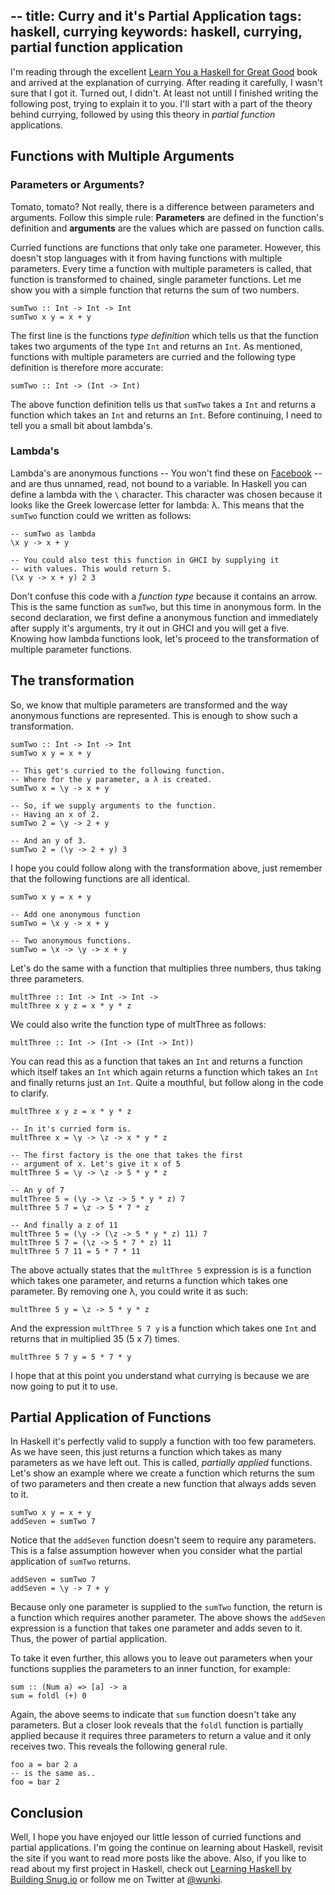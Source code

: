 --
title: Curry and it's Partial Application
tags: haskell, currying
keywords: haskell, currying, partial function application
--

I'm reading through the excellent [Learn You a Haskell for Great Good] book and arrived at the explanation of currying. After reading it carefully, I wasn't sure that I got it. Turned out, I didn't. At least not untill I finished writing the following post, trying to explain it to you. I'll start with a part of the theory behind currying, followed by using this theory in _partial function_ applications.

[Learn You a Haskell for Great Good]: http://www.amazon.com/dp/1593272839/?tag=wunki-20

## Functions with Multiple Arguments
<section class="information">

### Parameters or Arguments?

Tomato, tomato? Not really, there is a difference between parameters and arguments. Follow this simple rule: **Parameters** are defined in the function's definition and **arguments** are the values which are passed on function calls. </section>
Curried functions are functions that only take one parameter. However, this doesn't stop languages with it from having functions with multiple parameters. Every time a function with multiple parameters is called, that function is transformed to chained, single parameter functions. Let me show you with a simple function that returns the sum of two numbers.

~~~ {.haskell}
sumTwo :: Int -> Int -> Int
sumTwo x y = x + y
~~~

The first line is the functions _type definition_ which tells us that the function takes two arguments of the type ``Int`` and returns an ``Int``. As mentioned, functions with multiple parameters are curried and the following type definition is therefore more accurate:

~~~ {.haskell}
sumTwo :: Int -> (Int -> Int)
~~~

The above function definition tells us that ``sumTwo`` takes a ``Int`` and returns a function which takes an ``Int`` and returns an ``Int``. Before continuing, I need to tell you a small bit about lambda's.

### Lambda's

Lambda's are anonymous functions -- You won't find these on [Facebook] -- and are thus unnamed, read, not bound to a variable. In Haskell you can define a lambda with the ``\`` character. This character was chosen because it looks like the Greek lowercase letter for lambda: λ. This means that the ``sumTwo`` function could we written as follows:

~~~ {.haskell}
-- sumTwo as lambda
\x y -> x + y

-- You could also test this function in GHCI by supplying it
-- with values. This would return 5.
(\x y -> x + y) 2 3
~~~

[Facebook]: http://adrianshort.co.uk/2011/09/25/its-the-end-of-the-web-as-we-know-it/

Don't confuse this code with a _function type_ because it contains an arrow. This is the same function as ``sumTwo``, but this time in anonymous form. In the second declaration, we first define a anonymous function and immediately after supply it's arguments, try it out in GHCI and you will get a five. Knowing how lambda functions look, let's proceed to the transformation of multiple parameter functions.

## The transformation

So, we know that multiple parameters are transformed and the way anonymous functions are represented. This is enough to show such a transformation.

~~~ {.haskell}
sumTwo :: Int -> Int -> Int
sumTwo x y = x + y

-- This get's curried to the following function.
-- Where for the y parameter, a λ is created.
sumTwo x = \y -> x + y

-- So, if we supply arguments to the function.
-- Having an x of 2.
sumTwo 2 = \y -> 2 + y

-- And an y of 3.
sumTwo 2 = (\y -> 2 + y) 3
~~~

I hope you could follow along with the transformation above, just remember that the following functions are all identical.

~~~ {.haskell}
sumTwo x y = x + y

-- Add one anonymous function
sumTwo = \x y -> x + y

-- Two anonymous functions.
sumTwo = \x -> \y -> x + y
~~~

Let's do the same with a function that multiplies three numbers, thus taking three parameters.

~~~ {.haskell}
multThree :: Int -> Int -> Int ->
multThree x y z = x * y * z
~~~

We could also write the function type of multThree as follows:

~~~ {.haskell}
multThree :: Int -> (Int -> (Int -> Int))
~~~

You can read this as a function that takes an ``Int`` and returns a function which itself takes an ``Int`` which again returns a function which takes an ``Int`` and finally returns just an ``Int``. Quite a mouthful, but follow along in the code to clarify.

~~~ {.haskell}
multThree x y z = x * y * z

-- In it's curried form is.
multThree x = \y -> \z -> x * y * z

-- The first factory is the one that takes the first
-- argument of x. Let's give it x of 5
multThree 5 = \y -> \z -> 5 * y * z

-- An y of 7
multThree 5 = (\y -> \z -> 5 * y * z) 7
multThree 5 7 = \z -> 5 * 7 * z

-- And finally a z of 11
multThree 5 = (\y -> (\z -> 5 * y * z) 11) 7
multThree 5 7 = (\z -> 5 * 7 * z) 11
multThree 5 7 11 = 5 * 7 * 11
~~~

The above actually states that the ``multThree 5`` expression is is a function which takes one parameter, and returns a function which takes one parameter. By removing one λ, you could write it as such:

~~~ {.haskell}
multThree 5 y = \z -> 5 * y * z
~~~

And the expression ``multThree 5 7 y`` is a function which takes one ``Int`` and returns that in multiplied 35 (5 x 7) times.

~~~ {.haskell}
multThree 5 7 y = 5 * 7 * y
~~~

I hope that at this point you understand what currying is because we are now going to put it to use.

## Partial Application of Functions

In Haskell it's perfectly valid to supply a function with too few parameters. As we have seen, this just returns a function which takes as many parameters as we have left out. This is called, _partially applied_ functions. Let's show an example where we create a function which returns the sum of two parameters and then create a new function that always adds seven to it.

~~~ {.haskell}
sumTwo x y = x + y
addSeven = sumTwo 7
~~~

Notice that the ``addSeven`` function doesn't seem to require any parameters. This is a false assumption however when you consider what the partial application of ``sumTwo`` returns.

~~~ {.haskell}
addSeven = sumTwo 7
addSeven = \y -> 7 + y
~~~

Because only one parameter is supplied to the ``sumTwo`` function, the return is a function which requires another parameter. The above shows the ``addSeven`` expression is a function that takes one parameter and adds seven to it. Thus, the power of partial application.

To take it even further, this allows you to leave out parameters when your functions supplies the parameters to an inner function, for example:

~~~ {.haskell}
sum :: (Num a) => [a] -> a
sum = foldl (+) 0
~~~

Again, the above seems to indicate that ``sum`` function doesn't take any parameters. But a closer look reveals that the ``foldl`` function is partially applied because it requires three parameters to return a value and it only receives two. This reveals the following general rule.

~~~ {.haskell}
foo a = bar 2 a
-- is the same as..
foo = bar 2
~~~

## Conclusion

Well, I hope you have enjoyed our little lesson of curried functions and partial applications. I'm going the continue on learning about Haskell, revisit the site if you want to read more posts like the above. Also, if you like to read about my first project in Haskell, check out [Learning Haskell by Building Snug.io] or follow me on Twitter at [@wunki].

[Learning Haskell by Building Snug.io]: /posts/2011-09-23-learning-haskell-by-building-snugio.html
[@wunki]: http://twitter.com/#!/wunki


